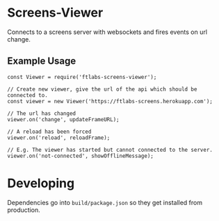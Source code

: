 # Screens-Viewer

Connects to a screens server with websockets and fires events on url change.


## Example Usage

```
const Viewer = require('ftlabs-screens-viewer');

// Create new viewer, give the url of the api which should be connected to.
const viewer = new Viewer('https://ftlabs-screens.herokuapp.com');

// The url has changed
viewer.on('change', updateFrameURL);

// A reload has been forced
viewer.on('reload', reloadFrame);

// E.g. The viewer has started but cannot connected to the server.
viewer.on('not-connected', showOfflineMessage);

```

# Developing

Dependencies go into `build/package.json` so they get installed from production.
